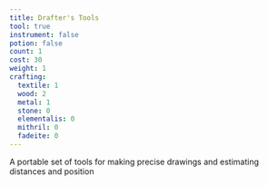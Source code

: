 ```yaml
---
title: Drafter's Tools
tool: true
instrument: false
potion: false
count: 1
cost: 30
weight: 1
crafting:
  textile: 1
  wood: 2
  metal: 1
  stone: 0
  elementalis: 0
  mithril: 0
  fadeite: 0
---
```


A portable set of tools for making precise drawings and estimating distances and position
